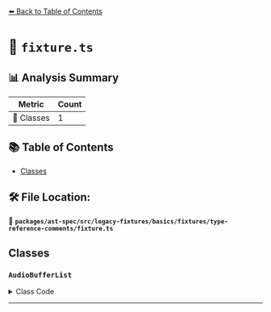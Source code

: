 [⬅️ Back to Table of Contents](../../../../../../../index.md)

# 📄 `fixture.ts`

## 📊 Analysis Summary

| Metric | Count |
|--------|-------|
| 🧱 Classes | 1 |

## 📚 Table of Contents

- [Classes](#classes)

## 🛠️ File Location:
📂 **`packages/ast-spec/src/legacy-fixtures/basics/fixtures/type-reference-comments/fixture.ts`**

## Classes

### `AudioBufferList`

<details><summary>Class Code</summary>

```ts
class AudioBufferList {
  mBuffers: interop.Reference<any /*AudioBuffer*/>;
}
```
</details>


---